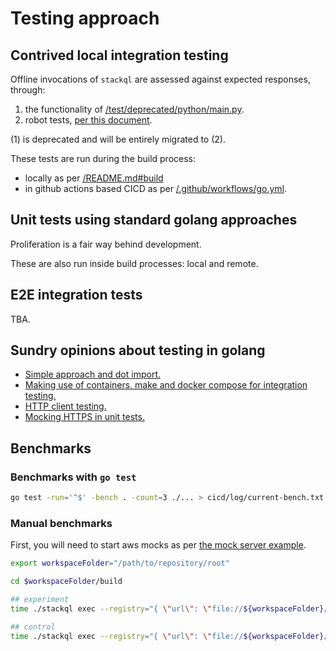 
# Testing approach

## Contrived local integration testing

Offline invocations of `stackql` are assessed against expected responses, through:

1. the functionality of [/test/deprecated/python/main.py](/test/deprecated/python/main.py).
2. robot tests, [per this document](/test/robot/README.md).  

(1) is deprecated and will be entirely migrated to (2).

These tests are run during the build process:
  - locally as per [/README.md#build](/README.md#build)
  - in github actions based CICD as per [/.github/workflows/go.yml](/.github/workflows/build.yml).

## Unit tests using standard golang approaches

Proliferation is a fair way behind development.

These are also run inside build processes: local and remote.

## E2E integration tests

TBA.


## Sundry opinions about testing in golang

  - [Simple approach and dot import.](https://medium.com/@benbjohnson/structuring-tests-in-go-46ddee7a25c)
  - [Making use of containers, make and docker compose for integration testing.](https://blog.gojekengineering.com/golang-integration-testing-made-easy-a834e754fa4c)
  - [HTTP client testing.](http://hassansin.github.io/Unit-Testing-http-client-in-Go)
  - [Mocking HTTPS in unit tests.](https://stackoverflow.com/questions/27880930/mocking-https-responses-in-go)

## Benchmarks

### Benchmarks with `go test`

```bash
go test -run='^$' -bench . -count=3 ./... > cicd/log/current-bench.txt

```

### Manual benchmarks

First, you will need to start aws mocks as per [the mock server example](/test/mockserver/README.md).

```bash
export workspaceFolder="/path/to/repository/root"

cd $workspaceFolder/build

## experiment
time ./stackql exec --registry="{ \"url\": \"file://${workspaceFolder}/test/registry-mocked\", \"localDocRoot\": \"${workspaceFolder}/test/registry-mocked\", \"verifyConfig\": { \"nopVerify\": true } }" --auth="{ \"google\": { \"credentialsfilepath\": \"${workspaceFolder}/test/assets/credentials/dummy/google/functional-test-dummy-sa-key.json\" } }" --tls.allowInsecure "select  instanceId,  ipAddress  from aws.ec2.instances  where  instanceId not in ('some-silly-id')   and region in (   'ap-southeast-2',    'ap-southeast-1',   'ap-northeast-1',   'ap-northeast-2',   'ap-south-1',   'ap-east-1',   'ap-northeast-3',   'eu-central-1',   'eu-west-1',   'eu-west-2',   'eu-west-3',   'eu-north-1',   'sa-east-1',   'us-east-1',   'us-east-2',   'us-west-1',   'us-west-2'  ) ;"

## control
time ./stackql exec --registry="{ \"url\": \"file://${workspaceFolder}/test/registry-mocked\", \"localDocRoot\": \"${workspaceFolder}/test/registry-mocked\", \"verifyConfig\": { \"nopVerify\": true } }" --auth="{ \"google\": { \"credentialsfilepath\": \"${workspaceFolder}/test/assets/credentials/dummy/google/functional-test-dummy-sa-key.json\" } }" --tls.allowInsecure "select  instanceId,  ipAddress  from aws.ec2.instances  where  instanceId not in ('some-silly-id')   and region =  'ap-southeast-2' ;"

```